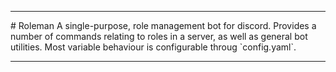 <hr>
# Roleman
A single-purpose, role management bot for discord. Provides a number of commands relating to roles in a server, as well as general bot utilities. Most variable behaviour is configurable throug `config.yaml`.
<hr>


